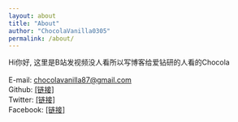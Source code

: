 ```yaml
---
layout: about
title: "About"
author: "ChocolaVanilla0305"
permalink: /about/
---
```

Hi你好, 这里是B站发视频没人看所以写博客给爱钻研的人看的Chocola<br>
<br>E-mail: chocolavanilla87@gmail.com
<br>Github: [[链接]](https://github.com/ChocolaVanilla0305)
<br>Twitter: [[链接]](https://twitter.com/xuegao435710131)
<br>Facebook: [[链接]](https://www.facebook.com/JinHaoTong)